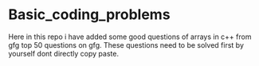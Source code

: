 # Basic_coding_problems
Here in this repo i have added some good questions of arrays in c++ from gfg top 50 questions on gfg.
These questions need to be solved first by yourself dont directly copy paste.
